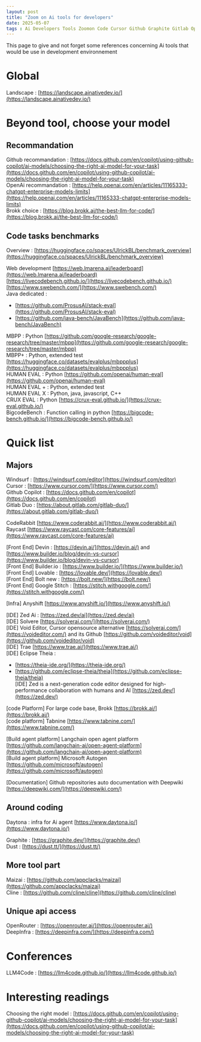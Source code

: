 ```yaml
---
layout: post
title: "Zoom on Ai tools for developers"
date: 2025-05-07
tags : Ai Developers Tools Zoomon Code Cursor Github Graphite Gitlab Openrouter Deepinfra Model Daytona Theia Trae Brokk Models Benchmark 
---
```


This page to give and not forget some references concerning Ai tools that would be use in development environnement

# Global

Landscape : [https://landscape.ainativedev.io/](https://landscape.ainativedev.io/)        

# Beyond tool, choose your model

## Recommandation     

Github recommandation : [https://docs.github.com/en/copilot/using-github-copilot/ai-models/choosing-the-right-ai-model-for-your-task](https://docs.github.com/en/copilot/using-github-copilot/ai-models/choosing-the-right-ai-model-for-your-task)     
OpenAi recommandation : [https://help.openai.com/en/articles/11165333-chatgpt-enterprise-models-limits](https://help.openai.com/en/articles/11165333-chatgpt-enterprise-models-limits)       
Brokk choice : [https://blog.brokk.ai/the-best-llm-for-code/](https://blog.brokk.ai/the-best-llm-for-code/)          

## Code tasks benchmarks       

Overview : [https://huggingface.co/spaces/UlrickBL/benchmark_overview](https://huggingface.co/spaces/UlrickBL/benchmark_overview)       

Web development [https://web.lmarena.ai/leaderboard](https://web.lmarena.ai/leaderboard)      
[https://livecodebench.github.io/](https://livecodebench.github.io/)     
[https://www.swebench.com/](https://www.swebench.com/)    
Java dedicated :   
* [https://github.com/ProsusAI/stack-eval](https://github.com/ProsusAI/stack-eval)      
* [https://github.com/java-bench/JavaBench](https://github.com/java-bench/JavaBench)       

MBPP : Python [https://github.com/google-research/google-research/tree/master/mbpp](https://github.com/google-research/google-research/tree/master/mbpp)     
MBPP+ : Python, extended test [https://huggingface.co/datasets/evalplus/mbppplus](https://huggingface.co/datasets/evalplus/mbppplus)        
HUMAN EVAL : Python [https://github.com/openai/human-eval](https://github.com/openai/human-eval)       
HUMAN EVAL + : Python, extended test      
HUMAN EVAL X : Python, java, javascript, C++     
CRUX EVAL : Python [https://crux-eval.github.io/](https://crux-eval.github.io/)     
BigcodeBench : Function calling in python [https://bigcode-bench.github.io/](https://bigcode-bench.github.io/)      

# Quick list

## Majors

Windsurf : [https://windsurf.com/editor](https://windsurf.com/editor)       
Cursor : [https://www.cursor.com/](https://www.cursor.com/)        
Github Copilot : [https://docs.github.com/en/copilot](https://docs.github.com/en/copilot)       
Gitlab Duo : [https://about.gitlab.com/gitlab-duo/](https://about.gitlab.com/gitlab-duo/)         

CodeRabbit [https://www.coderabbit.ai/](https://www.coderabbit.ai/)        
Raycast [https://www.raycast.com/core-features/ai](https://www.raycast.com/core-features/ai)        

[Front End] Devin : [https://devin.ai/](https://devin.ai/) and [https://www.builder.io/blog/devin-vs-cursor](https://www.builder.io/blog/devin-vs-cursor)      
[Front End] Builder.io : [https://www.builder.io/](https://www.builder.io/)        
[Front End] Lovable : [https://lovable.dev/](https://lovable.dev/)       
[Front End] Bolt new : [https://bolt.new/](https://bolt.new/)         
[Front End] Google Stitch : [https://stitch.withgoogle.com/](https://stitch.withgoogle.com/)     

[Infra] Anyshift [https://www.anyshift.io/](https://www.anyshift.io/)          

[IDE] Zed Ai : [https://zed.dev/ai](https://zed.dev/ai)      
[IDE] Solvere [https://solverai.com/](https://solverai.com/)  
[IDE] Void Editor, Cursor opensource alternative [https://solverai.com/](https://voideditor.com/) and its Github [https://github.com/voideditor/void](https://github.com/voideditor/void)             
[IDE] Trae [https://www.trae.ai/](https://www.trae.ai/)          
[IDE] Eclipse Theia :      
* [https://theia-ide.org/](https://theia-ide.org/)     
* [https://github.com/eclipse-theia/theia](https://github.com/eclipse-theia/theia)              
[IDE] Zed is a next-generation code editor designed for high-performance collaboration with humans and AI [https://zed.dev/](https://zed.dev/)          

[code Platform] For large code base, Brokk [https://brokk.ai/](https://brokk.ai/)      
[code platform] Tabnine [https://www.tabnine.com/](https://www.tabnine.com/)       

[Build agent platform] Langchain open agent platform [https://github.com/langchain-ai/open-agent-platform](https://github.com/langchain-ai/open-agent-platform)        
[Build agent platform] Microsoft Autogen [https://github.com/microsoft/autogen](https://github.com/microsoft/autogen)       

[Documentation] Github repositories auto documentation with Deepwiki [https://deepwiki.com/](https://deepwiki.com/)      


## Around coding

Daytona : infra for Ai agent [https://www.daytona.io/](https://www.daytona.io/)        

Graphite : [https://graphite.dev/](https://graphite.dev/)         
Dust : [https://dust.tt/](https://dust.tt/)         

## More tool part

Maizai : [https://github.com/appclacks/maizai](https://github.com/appclacks/maizai)            
Cline : [https://github.com/cline/cline](https://github.com/cline/cline)       

## Unique api access

OpenRouter : [https://openrouter.ai/](https://openrouter.ai/)         
DeepInfra : [https://deepinfra.com/](https://deepinfra.com/)        

# Conferences

LLM4Code : [https://llm4code.github.io/](https://llm4code.github.io/)        

# Interesting readings

Choosing the right model : [https://docs.github.com/en/copilot/using-github-copilot/ai-models/choosing-the-right-ai-model-for-your-task](https://docs.github.com/en/copilot/using-github-copilot/ai-models/choosing-the-right-ai-model-for-your-task)        
